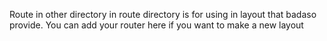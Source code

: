 Route in other directory in route directory is for using in layout that badaso provide.
You can add your router here if you want to make a new layout
